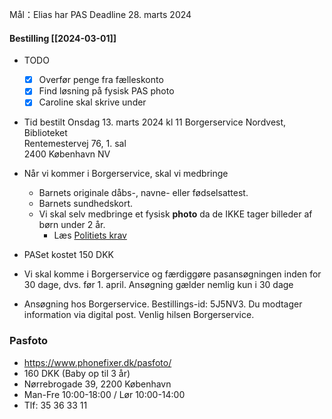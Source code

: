 Mål：Elias har PAS 
Deadline 28. marts 2024
#### Bestilling [[2024-03-01]]
- TODO
	- [x] Overfør penge fra fælleskonto
	- [x] Find løsning på fysisk PAS photo
	- [x] Caroline skal skrive under 
	
-   Tid bestilt Onsdag 13. marts 2024  kl 11
	Borgerservice Nordvest, Biblioteket  
	Rentemestervej 76, 1. sal  
	2400 København NV

- Når vi kommer i Borgerservice, skal vi medbringe  
	- Barnets originale dåbs-, navne- eller fødselsattest.  
	- Barnets sundhedskort.
	- Vi skal selv medbringe et fysisk **photo** da de IKKE tager billeder af børn under 2 år.
		- Læs [Politiets krav](https://politi.dk/pas/krav-til-pas-og-koerekortfoto)
- PASet kostet 150 DKK
- Vi skal komme i Borgerservice og færdiggøre pasansøgningen inden for 30 dage, dvs. før 1. april. Ansøgning gælder nemlig kun i 30 dage 
- Ansøgning hos Borgerservice. Bestillings-id: 5J5NV3. Du modtager information via digital post. Venlig hilsen Borgerservice.

### Pasfoto 
- https://www.phonefixer.dk/pasfoto/
- 160 DKK (Baby op til 3 år)
- Nørrebrogade 39, 2200 København
- Man-Fre 10:00-18:00 / Lør 10:00-14:00
- Tlf: 35 36 33 11